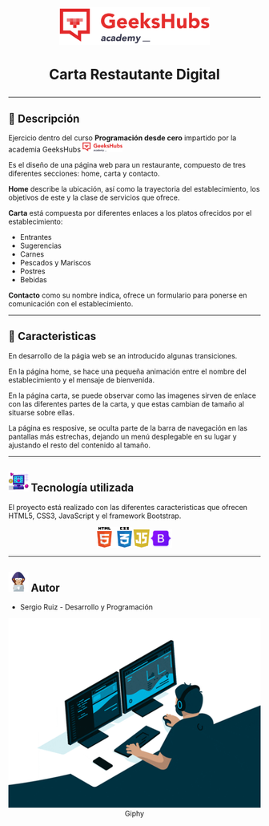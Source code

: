 
<p align="center"><img src="./images/GeeksHubs-Academy-logo.svg" width="300">


# <p align="center"> Carta Restautante Digital  #
---


## :open_book: Descripción ##


Ejercicio dentro del curso **Programación desde cero** impartido por la academia GeeksHubs <img src="./images/GeeksHubs-Academy-logo.svg" width="80">

Es el diseño de una página web para un restaurante, compuesto de tres diferentes secciones: home, carta y contacto.

**Home** describe la ubicación, así como la trayectoria del establecimiento, los objetivos de este y la clase de servicios que ofrece.

**Carta** está compuesta por diferentes enlaces a los platos ofrecidos por el establecimiento:
- Entrantes
- Sugerencias
- Carnes
- Pescados y Mariscos
- Postres
- Bebidas

**Contacto** como su nombre indica, ofrece un formulario para ponerse en comunicación con el establecimiento.

---

## :eyes: Caracteristicas ##

En desarrollo de la págia web se an introducido algunas transiciones.

En la página home, se hace una pequeña animación entre el nombre del establecimiento y el mensaje de bienvenida.

En la página carta, se puede observar como las imagenes sirven de enlace con las diferentes partes de la carta, y que estas cambian de tamaño al situarse sobre ellas.

La página es resposive, se  oculta parte de la barra de navegación en las pantallas más estrechas, dejando un menú desplegable en su lugar y ajustando el resto del contenido al tamaño. 

---

## <img src="./images/retro.png" width="40"> Tecnología utilizada ##

El proyecto está realizado con las diferentes caracteristicas que ofrecen HTML5, CSS3, JavaScript y el framework Bootstrap.
<p align="center"><img src="./images/htmlcss.png" width="70"> <img src="./images/js.png" width="32"><img src="./images/Bootstrap.png" width="45">

---

##  <img src="./images/hacker.png" width="40">  Autor ##

  * Sergio Ruiz - Desarrollo y Programación

 
 <p align="center"><img src="./images/giphy.gif" width="700"><br>
 Giphy